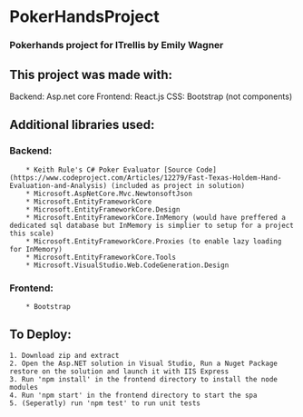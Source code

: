 # PokerHandsProject
### Pokerhands project for ITrellis by Emily Wagner

## This project was made with:
  Backend: Asp.net core
  Frontend: React.js
  CSS: Bootstrap (not components)
  
## Additional libraries used:
   ### Backend:
        * Keith Rule's C# Poker Evaluator [Source Code](https://www.codeproject.com/Articles/12279/Fast-Texas-Holdem-Hand-Evaluation-and-Analysis) (included as project in solution)
        * Microsoft.AspNetCore.Mvc.NewtonsoftJson
        * Microsoft.EntityFrameworkCore
        * Microsoft.EntityFrameworkCore.Design
        * Microsoft.EntityFrameworkCore.InMemory (would have preffered a dedicated sql database but InMemory is simplier to setup for a project this scale)
        * Microsoft.EntityFrameworkCore.Proxies (to enable lazy loading for InMemory)
        * Microsoft.EntityFrameworkCore.Tools
        * Microsoft.VisualStudio.Web.CodeGeneration.Design
   ### Frontend:
        * Bootstrap

## To Deploy:
    1. Download zip and extract
    2. Open the Asp.NET solution in Visual Studio, Run a Nuget Package restore on the solution and launch it with IIS Express
    3. Run 'npm install' in the frontend directory to install the node modules
    4. Run 'npm start' in the frontend directory to start the spa
    5. (Seperatly) run 'npm test' to run unit tests